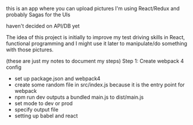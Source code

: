 this is an app where you can upload pictures
I'm using React/Redux and probably Sagas for the UIs

haven't decided on API/DB yet

The idea of this project is initially to improve my test driving skills in React, functional programming and I might use it later to manipulate/do something with those pictures. 

(these are just my notes to document my steps)
Step 1: Create webpack 4 config
 - set up package.json and webpack4  
 - create some random file in src/index.js because it is the entry point for webpack 
 - npm run dev outputs a bundled main.js to dist/main.js
 - set mode to dev or prod
 - specify output file 
 - setting up babel and react
